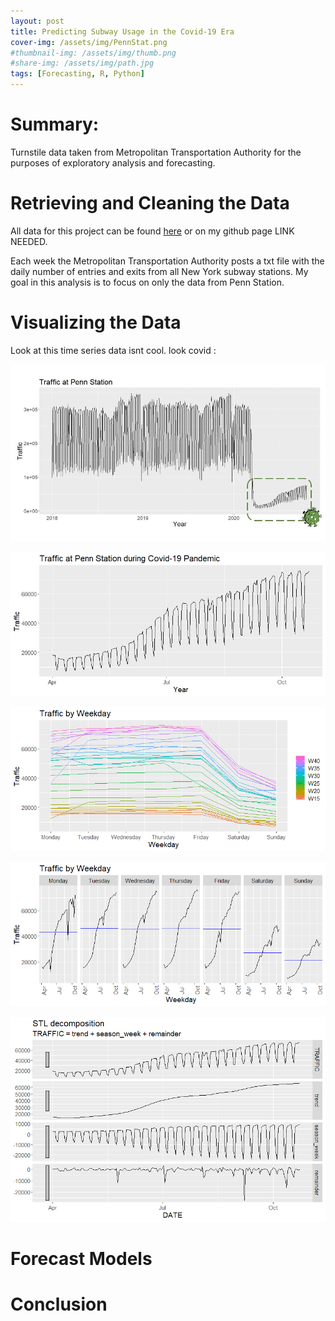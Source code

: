 ```yaml
---
layout: post
title: Predicting Subway Usage in the Covid-19 Era
cover-img: /assets/img/PennStat.png
#thumbnail-img: /assets/img/thumb.png
#share-img: /assets/img/path.jpg
tags: [Forecasting, R, Python]
---
```


# Summary:
Turnstile data taken from Metropolitan Transportation Authority for the purposes of exploratory analysis and forecasting.

# Retrieving and Cleaning the Data
All data for this project can be found [here](http://web.mta.info/developers/turnstile.html) or on my github page LINK NEEDED. 

Each week the Metropolitan Transportation Authority posts a txt file with the daily number of entries and exits from all New York subway stations. My goal in this analysis is to focus on only the data from Penn Station. 

# Visualizing the Data
Look at this time series data isnt cool. look covid :

![Time Series Data](https://github.com/ricepc/ricepc.github.io/raw/master/assets/Turnstile%20_Images/Full_TS_AutoPlot.jpg)

![Covid Time Series Data](https://github.com/ricepc/ricepc.github.io/raw/master/assets/Turnstile%20_Images/Covid_TS_Autoplot.jpeg)

![Covid ggseason](https://github.com/ricepc/ricepc.github.io/raw/master/assets/Turnstile%20_Images/Covid_ggseason.png)

![Covid ssubseries](https://github.com/ricepc/ricepc.github.io/raw/master/assets/Turnstile%20_Images/covid_ggsubseries.png)

![Covid Decomp](https://github.com/ricepc/ricepc.github.io/raw/master/assets/Turnstile%20_Images/STL_Decomp.png)

# Forecast Models

# Conclusion
